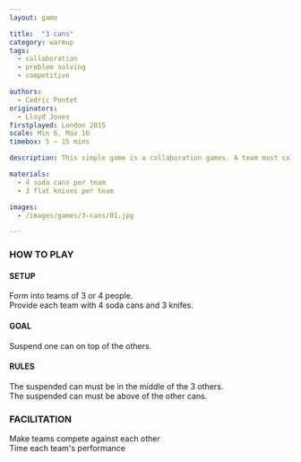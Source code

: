 ```yaml
---
layout: game

title:  "3 cans"
category: warmup
tags:
  - collaboration
  - problem solving
  - competitive

authors: 
  - Cédric Pontet
originators: 
  - Lloyd Jones
firstplayed: London 2015
scale: Min 6, Max 16
timebox: 5 – 15 mins

description: This simple game is a collaboration games. A team must collaborate to solve a physical enigma.

materials:
  - 4 soda cans per team
  - 3 flat knives per team

images:
  - /images/games/3-cans/01.jpg

---
```


### HOW TO PLAY
#### SETUP
Form into teams of 3 or 4 people.  
Provide each team with 4 soda cans and 3 knifes.  

#### GOAL
Suspend one can on top of the others.  

#### RULES
The suspended can must be in the middle of the 3 others.   
The suspended can must be above of the other cans.   

### FACILITATION

Make teams compete against each other  
Time each team's performance  